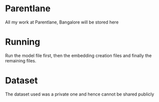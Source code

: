 # Parentlane
All my work at Parentlane, Bangalore will be stored here

# Running
Run the model file first, then the embedding creation files and finally the remaining files. 

# Dataset
The dataset used was a private one and hence cannot be shared publicly
